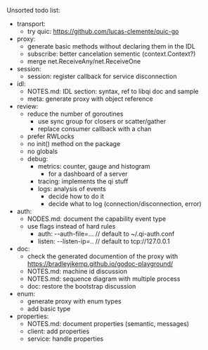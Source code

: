 Unsorted todo list:
- transport:
    - try quic: https://github.com/lucas-clemente/quic-go
- proxy:
    - generate basic methods without declaring them in the IDL
    - subscribe: better cancelation sementic (context.Context?)
    - merge net.ReceiveAny/net.ReceiveOne
- session:
    - session: register callback for service disconnection
- idl:
    - NOTES.md: IDL section: syntax, ref to libqi doc and sample
    - meta: generate proxy with object reference
- review:
    - reduce the number of goroutines
        - use sync group for closers or scatter/gather
        - replace consumer callback with a chan
    - prefer RWLocks
    - no init() method on the package
    - no globals
    - debug:
        - metrics: counter, gauge and histogram
            - for a dashboard of a server
        - tracing: implements the qi stuff
        - logs: analysis of events
            - decide how to do it
            - decide what to log (connection/disconnection, error)
- auth:
    - NODES.md: document the capability event type
    - use flags instead of hard rules
        - auth: --auth-file=... // default to ~/.qi-auth.conf
        - listen:  --listen-ip=.. // default to tcp://127.0.0.1
- doc:
    - check the generated documention of the proxy with
      https://bradleyjkemp.github.io/godoc-playground/
    - NOTES.md: machine id discussion
    - NOTES.md: sequence diagram with multiple process
    - doc: restore the bootstrap discussion
- enum:
    - generate proxy with enum types
    - add basic type
- properties:
    - NOTES.md: document properties (semantic, messages)
    - client: add properties
    - service: handle properties
